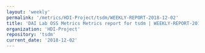 ```yaml
---
layout: 'weekly'
permalink: '/metrics/HDI-Project/tsdm/WEEKLY-REPORT-2018-12-02'
title: 'DAI Lab OSS Metrics Metrics report for tsdm | WEEKLY-REPORT-2018-12-02'
organization: 'HDI-Project'
repository: 'tsdm'
current_date: '2018-12-02'
---
```

